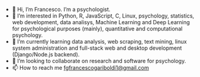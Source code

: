 - 👋 Hi, I’m Francesco. I’m a psychologist.
- 👀 I’m interested in Python, R, JavaScript, C, Linux, psychology, statistics, web development, data analisys, Machine Learning and Deep Learning for psychological purposes (mainly), quantitative and computational psychology.
- 🌱 I’m currently learning data analysis, web scraping, text mining, linux system administration and full-stack web and desktop development (Django/Node.js backend).
- 💞️ I’m looking to collaborate on research and software for psychology.
- 📫 How to reach me fgfrancescogariboldi1@gmail.com

<!---
Franaz96/Franaz96 is a ✨ special ✨ repository because its `README.md` (this file) appears on your GitHub profile.
You can click the Preview link to take a look at your changes.
--->
